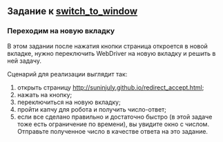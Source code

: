 ## Задание к [switch_to_window](../solutions/switch_to_window.py)

### Переходим на новую вкладку

В этом задании после нажатия кнопки страница откроется в новой вкладке, нужно переключить WebDriver на новую вкладку
и решить в ней задачу.

Сценарий для реализации выглядит так:

1) открыть страницу http://suninjuly.github.io/redirect_accept.html;
2) нажать на кнопку;
3) переключиться на новую вкладку;
4) пройти капчу для робота и получить число-ответ;
5) если все сделано правильно и достаточно быстро (в этой задаче тоже есть ограничение по времени), вы увидите окно
   с числом. Отправьте полученное число в качестве ответа на это задание.
